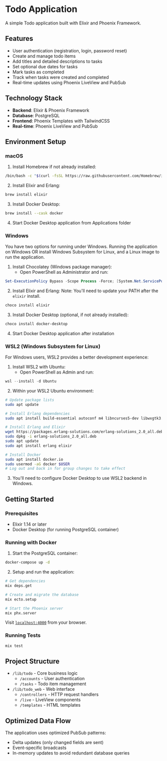# Todo Application

A simple Todo application built with Elixir and Phoenix Framework.

## Features

- User authentication (registration, login, password reset)
- Create and manage todo items
- Add titles and detailed descriptions to tasks
- Set optional due dates for tasks
- Mark tasks as completed
- Track when tasks were created and completed
- Real-time updates using Phoenix LiveView and PubSub

## Technology Stack

- **Backend**: Elixir & Phoenix Framework
- **Database**: PostgreSQL
- **Frontend**: Phoenix Templates with TailwindCSS
- **Real-time**: Phoenix LiveView and PubSub

## Environment Setup

### macOS

1. Install Homebrew if not already installed:

```bash
/bin/bash -c "$(curl -fsSL https://raw.githubusercontent.com/Homebrew/install/HEAD/install.sh)"
```

2. Install Elixir and Erlang:

```bash
brew install elixir
```

3. Install Docker Desktop:

```bash
brew install --cask docker
```

4. Start Docker Desktop application from Applications folder

### Windows
You have two options for running under Windows. Running the application on Windows OR install Windows Subsystem for Linux, and a Linux image to run the application.

1. Install Chocolatey (Windows package manager):
   - Open PowerShell as Administrator and run:

```powershell
Set-ExecutionPolicy Bypass -Scope Process -Force; [System.Net.ServicePointManager]::SecurityProtocol = [System.Net.ServicePointManager]::SecurityProtocol -bor 3072; iex ((New-Object System.Net.WebClient).DownloadString('https://chocolatey.org/install.ps1'))
```

2. Install Elixir and Erlang:
Note: You'll need to update your PATH after the `elixir` install.

```powershell
choco install elixir
```

3. Install Docker Desktop (optional, if not already installed):

```powershell
choco install docker-desktop
```

4. Start Docker Desktop application after installation

### WSL2 (Windows Subsystem for Linux)

For Windows users, WSL2 provides a better development experience:

1. Install WSL2 with Ubuntu:
   - Open PowerShell as Admin and run:

```powershell
wsl --install -d Ubuntu
```

2. Within your WSL2 Ubuntu environment:

```bash
# Update package lists
sudo apt update

# Install Erlang dependencies
sudo apt install build-essential autoconf m4 libncurses5-dev libwxgtk3.0-gtk3-dev libwxgtk-webview3.0-gtk3-dev libgl1-mesa-dev libglu1-mesa-dev libpng-dev libssh-dev unixodbc-dev xsltproc fop libxml2-utils libncurses-dev openjdk-11-jdk

# Install Erlang and Elixir
wget https://packages.erlang-solutions.com/erlang-solutions_2.0_all.deb
sudo dpkg -i erlang-solutions_2.0_all.deb
sudo apt update
sudo apt install erlang elixir

# Install Docker
sudo apt install docker.io
sudo usermod -aG docker $USER
# Log out and back in for group changes to take effect
```

3. You'll need to configure Docker Desktop to use WSL2 backend in Windows.

## Getting Started

### Prerequisites

- Elixir 1.14 or later
- Docker Desktop (for running PostgreSQL container)

### Running with Docker

1. Start the PostgreSQL container:

```bash
docker-compose up -d
```

2. Setup and run the application:

```bash
# Get dependencies
mix deps.get

# Create and migrate the database
mix ecto.setup

# Start the Phoenix server
mix phx.server
```

Visit [`localhost:4000`](http://localhost:4000) from your browser.

### Running Tests

```bash
mix test
```

## Project Structure

- `/lib/todo` - Core business logic
  - `/accounts` - User authentication
  - `/tasks` - Todo item management
- `/lib/todo_web` - Web interface
  - `/controllers` - HTTP request handlers
  - `/live` - LiveView components
  - `/templates` - HTML templates

## Optimized Data Flow

The application uses optimized PubSub patterns:
- Delta updates (only changed fields are sent)
- Event-specific broadcasts
- In-memory updates to avoid redundant database queries
